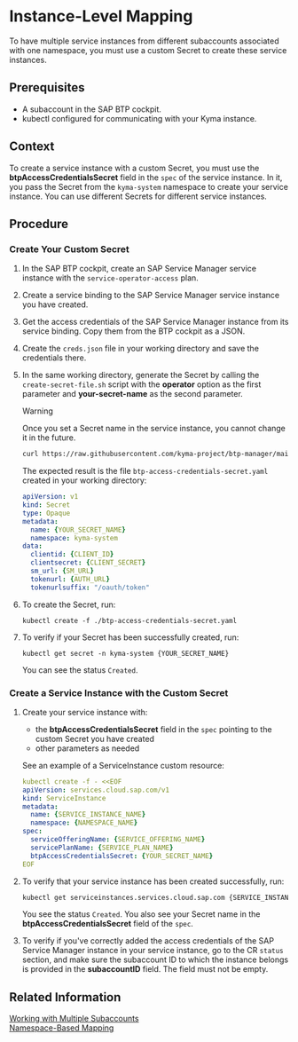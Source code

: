 # Instance-Level Mapping

To have multiple service instances from different subaccounts associated with one namespace, you must use a custom Secret to create these service instances.

## Prerequisites

* A subaccount in the SAP BTP cockpit.
* kubectl configured for communicating with your Kyma instance.

## Context

To create a service instance with a custom Secret, you must use the **btpAccessCredentialsSecret** field in the `spec` of the service instance. In it, you pass the Secret from the `kyma-system` namespace to create your service instance. You can use different Secrets for different service instances.

## Procedure

### Create Your Custom Secret

1. In the SAP BTP cockpit, create an SAP Service Manager service instance with the `service-operator-access` plan.
2. Create a service binding to the SAP Service Manager service instance you have created.
3. Get the access credentials of the SAP Service Manager instance from its service binding. Copy them from the BTP cockpit as a JSON.
4. Create the `creds.json` file in your working directory and save the credentials there.
5. In the same working directory, generate the Secret by calling the `create-secret-file.sh` script with the **operator** option as the first parameter and **your-secret-name**  as the second parameter.

    > [!WARNING] 
    > Once you set a Secret name in the service instance, you cannot change it in the future.

    ```sh
    curl https://raw.githubusercontent.com/kyma-project/btp-manager/main/hack/create-secret-file.sh | bash -s operator {YOUR_SECRET_NAME}
    ```

    The expected result is the file `btp-access-credentials-secret.yaml` created in your working directory:

    ```yaml
    apiVersion: v1
    kind: Secret
    type: Opaque
    metadata:
      name: {YOUR_SECRET_NAME}
      namespace: kyma-system
    data:
      clientid: {CLIENT_ID}
      clientsecret: {CLIENT_SECRET}
      sm_url: {SM_URL}
      tokenurl: {AUTH_URL}
      tokenurlsuffix: "/oauth/token"
    ```

6. To create the Secret, run:

    ```
    kubectl create -f ./btp-access-credentials-secret.yaml
    ```
7. To verify if your Secret has been successfully created, run:

    ``` 
    kubectl get secret -n kyma-system {YOUR_SECRET_NAME}
    ```

   You can see the status `Created`.

### Create a Service Instance with the Custom Secret

1. Create your service instance with:
   * the **btpAccessCredentialsSecret** field in the `spec` pointing to the custom Secret you have created
   * other parameters as needed<br>

    See an example of a ServiceInstance custom resource:

    ```yaml
    kubectl create -f - <<EOF
    apiVersion: services.cloud.sap.com/v1
    kind: ServiceInstance
    metadata:
      name: {SERVICE_INSTANCE_NAME}
      namespace: {NAMESPACE_NAME}
    spec:
      serviceOfferingName: {SERVICE_OFFERING_NAME}
      servicePlanName: {SERVICE_PLAN_NAME}
      btpAccessCredentialsSecret: {YOUR_SECRET_NAME}
    EOF
    ```

2. To verify that your service instance has been created successfully, run:

    ```bash
    kubectl get serviceinstances.services.cloud.sap.com {SERVICE_INSTANCE_NAME} -o yaml
    ```

    You see the status `Created`.
    You also see your Secret name in the **btpAccessCredentialsSecret** field of the `spec`.

3.  To verify if you've correctly added the access credentials of the SAP Service Manager instance in your service instance, go to the CR `status` section, and make sure the subaccount ID to which the instance belongs is provided in the **subaccountID** field. The field must not be empty.

## Related Information

[Working with Multiple Subaccounts](03-20-multitenancy.md)<br>
[Namespace-Based Mapping](03-22-namespace-based-mapping.md)
